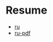 # Resume
- [ru](https://github.com/TeaDove/resume/blob/master/resume_ru.md)
- [ru-pdf](https://github.com/TeaDove/resume/blob/master/resume_ru.pdf)